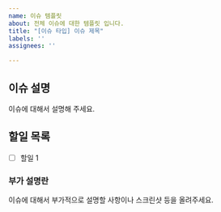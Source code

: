 ```yaml
---
name: 이슈 템플릿
about: 전체 이슈에 대한 템플릿 입니다.
title: "[이슈 타입] 이슈 제목"
labels: ''
assignees: ''

---
```


## 이슈 설명
이슈에 대해서 설명해 주세요.

## 할일 목록
- [ ] 할일 1

### 부가 설명란
이슈에 대해서 부가적으로 설명할 사항이나 스크린샷 등을 올려주세요.
